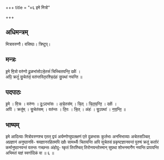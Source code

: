 +++
title = "०६ इमे मित्रो"

+++
## अधिमन्त्रम्
मित्रावरुणौ। वसिष्ठः। त्रिष्टुप्।

## मन्त्रः
इ॒मे मि॒त्रो वरु॑णो दू॒ळभा॑सोऽचे॒तसं॑ चिच्चितयन्ति॒ दक्षैः॑ ।  
अपि॒ क्रतुं॑ सु॒चेत॑सं॒ वत॑न्तस्ति॒रश्चि॒दंहः॑ सु॒पथा॑ नयन्ति ॥

## पदपाठः
इ॒मे । मि॒त्रः । वरु॑णः । दुः॒ऽदभा॑सः । अ॒चे॒तस॑म् । चि॒त् । चि॒त॒य॒न्ति॒ । दक्षैः॑ ।  
अपि॑ । क्रतु॑म् । सु॒चेत॑सम् । वत॑न्तः । ति॒रः । चि॒त् । अंहः॑ । सु॒ऽपथा॑ । न॒य॒न्ति॒ ॥

## भाष्यम्
इमे आदित्याः मित्रोवरुणश्च एतत् द्वयं अर्यम्णोप्युपलक्षणं एते दूळभासः कुर्लभाः अनभिभाव्याः अचेतसञ्चित् अप्रज्ञानं अनुष्ठानवि- षयज्ञानरहितमपि दक्षैः सामर्थ्यैः चितयन्ति अपि सुचेतसं प्रकृष्टज्ञानवन्तं पुरुषं क्रतुं कर्तारं कर्मानुष्ठानवन्तं वतन्तः गच्छन्तः अंहोदु- ष्कृतं तिरश्चित् तिरोनयन्तोस्मान् सुपथा शोभनमार्गेण नयन्ति प्रापयन्ति अभिमतं यज्ञं स्वर्गादिकं वा ॥ ६ ॥